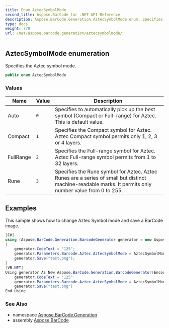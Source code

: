 ```yaml
---
title: Enum AztecSymbolMode
second_title: Aspose.BarCode for .NET API Reference
description: Aspose.BarCode.Generation.AztecSymbolMode enum. Specifies the Aztec symbol mode
type: docs
weight: 770
url: /net/aspose.barcode.generation/aztecsymbolmode/
---
```

## AztecSymbolMode enumeration

Specifies the Aztec symbol mode.

```csharp
public enum AztecSymbolMode
```

### Values

| Name | Value | Description |
| --- | --- | --- |
| Auto | `0` | Specifies to automatically pick up the best symbol (Compact or Full-range) for Aztec. This is default value. |
| Compact | `1` | Specifies the Compact symbol for Aztec. Aztec Compact symbol permits only 1, 2, 3 or 4 layers. |
| FullRange | `2` | Specifies the Full-range symbol for Aztec. Aztec Full-range symbol permits from 1 to 32 layers. |
| Rune | `3` | Specifies the Rune symbol for Aztec. Aztec Runes are a series of small but distinct machine-readable marks. It permits only number value from 0 to 255. |

## Examples

This sample shows how to change Aztec Symbol mode and save a BarCode image.

```csharp
[C#]
using (Aspose.BarCode.Generation.BarcodeGenerator generator = new Aspose.BarCode.Generation.BarcodeGenerator(EncodeTypes.Aztec))
{
    generator.CodeText = "125";
    generator.Parameters.Barcode.Aztec.AztecSymbolMode = AztecSymbolMode.Rune;
    generator.Save("test.png");
}
[VB.NET]
Using generator As New Aspose.BarCode.Generation.BarcodeGenerator(EncodeTypes.Aztec)
    generator.CodeText = "125"
    generator.Parameters.Barcode.Aztec.AztecSymbolMode = AztecSymbolMode.Rune
    generator.Save("test.png")
End Using
```

### See Also

* namespace [Aspose.BarCode.Generation](../../aspose.barcode.generation/)
* assembly [Aspose.BarCode](../../)


